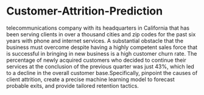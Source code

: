# Customer-Attrition-Prediction

telecommunications company with its headquarters in California that has been serving clients in over a thousand cities and zip codes for the past six years with phone and internet services. A substantial obstacle that the business must overcome despite having a highly competent sales force that is successful in bringing in new business is a high customer churn rate. The percentage of newly acquired customers who decided to continue their services at the conclusion of the previous quarter was just 43%, which led to a decline in the overall customer base.Specifically, pinpoint the causes of client attrition, create a precise machine learning model to forecast probable exits, and provide tailored retention tactics.
